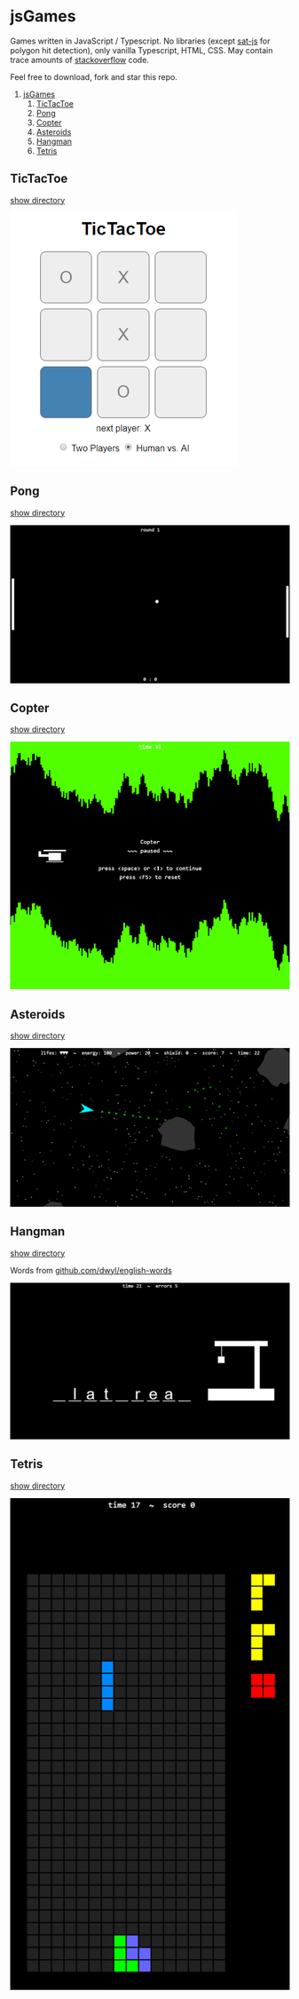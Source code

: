 # jsGames

Games written in JavaScript / Typescript. No libraries (except [sat-js](https://github.com/jriecken/sat-js) for polygon hit detection), only vanilla Typescript, HTML, CSS. May contain trace amounts of [stackoverflow](https://stackoverflow.com) code.

Feel free to download, fork and star this repo.

1. [jsGames](#jsgames)
    1. [TicTacToe](#tictactoe)
    2. [Pong](#pong)
    3. [Copter](#copter)
    4. [Asteroids](#asteroids)
    5. [Hangman](#hangman)
    6. [Tetris](#tetris)

## TicTacToe

[show directory](./tictactoe/)

![](tictactoe/tictactoe.png?raw=true "TicTacToe")

## Pong

[show directory](./pong/)

![](pong/pong.png?raw=true "TicTacToe")

## Copter

[show directory](./copter/)

![](copter/copter.png?raw=true "Copter")

## Asteroids

[show directory](./asteroids/)

![](asteroids/asteroids.png?raw=true "Asteroids")

## Hangman

[show directory](./hangman/)

Words from [github.com/dwyl/english-words](https://github.com/dwyl/english-words)

![](hangman/hangman.png?raw=true "Hangman")

## Tetris

[show directory](./tetris/)

![](tetris/tetris.png?raw=true "Tetris")

